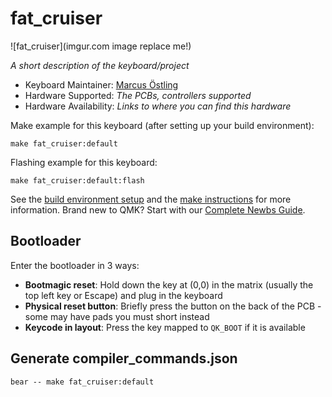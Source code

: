 # fat_cruiser

![fat_cruiser](imgur.com image replace me!)

*A short description of the keyboard/project*

* Keyboard Maintainer: [Marcus Östling](https://github.com/mackeper)
* Hardware Supported: *The PCBs, controllers supported*
* Hardware Availability: *Links to where you can find this hardware*

Make example for this keyboard (after setting up your build environment):

    make fat_cruiser:default

Flashing example for this keyboard:

    make fat_cruiser:default:flash

See the [build environment setup](https://docs.qmk.fm/#/getting_started_build_tools) and the [make instructions](https://docs.qmk.fm/#/getting_started_make_guide) for more information. Brand new to QMK? Start with our [Complete Newbs Guide](https://docs.qmk.fm/#/newbs).

## Bootloader

Enter the bootloader in 3 ways:

* **Bootmagic reset**: Hold down the key at (0,0) in the matrix (usually the top left key or Escape) and plug in the keyboard
* **Physical reset button**: Briefly press the button on the back of the PCB - some may have pads you must short instead
* **Keycode in layout**: Press the key mapped to `QK_BOOT` if it is available

## Generate compiler_commands.json

`bear -- make fat_cruiser:default`
